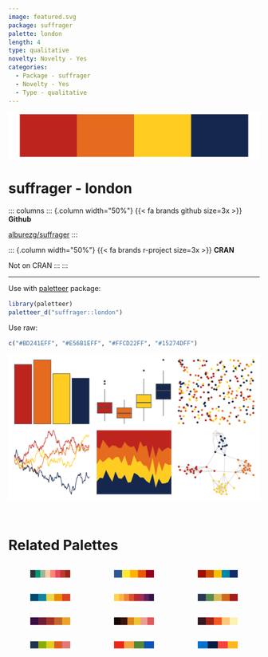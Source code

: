 ```yaml
---
image: featured.svg
package: suffrager
palette: london
length: 4
type: qualitative
novelty: Novelty - Yes
categories:
  - Package - suffrager
  - Novelty - Yes
  - Type - qualitative
---
```


![](featured.svg)

# suffrager - london 

::: columns
::: {.column width="50%"}
{{< fa brands github size=3x >}}
**Github**

[alburezg/suffrager](https://github.com/alburezg/suffrager)
:::

::: {.column width="50%"}
{{< fa brands r-project size=3x >}}
**CRAN**

Not on CRAN
:::
:::

<hr> 

Use with [paletteer](https://emilhvitfeldt.github.io/paletteer/) package:

```r
library(paletteer)
paletteer_d("suffrager::london")
```

Use raw:

```r
c("#BD241EFF", "#E56B1EFF", "#FFCD22FF", "#15274DFF")
``` 

![](examples.png) 

<br>

# Related Palettes

<div class="list" style="display: grid; grid-template-columns: auto auto auto;"> <figure class="figure">
<a href="../../awtools/a_palette/"> <img src="../../awtools/a_palette/featured.svg" style="width: 100%;" class="figure-img"></a>
</figure> <figure class="figure">
<a href="../../soilpalettes/redox2/"> <img src="../../soilpalettes/redox2/featured.svg" style="width: 100%;" class="figure-img"></a>
</figure> <figure class="figure">
<a href="../../MetBrewer/Johnson/"> <img src="../../MetBrewer/Johnson/featured.svg" style="width: 100%;" class="figure-img"></a>
</figure> <figure class="figure">
<a href="../../PNWColors/Bay/"> <img src="../../PNWColors/Bay/featured.svg" style="width: 100%;" class="figure-img"></a>
</figure> <figure class="figure">
<a href="../../MetBrewer/Tam/"> <img src="../../MetBrewer/Tam/featured.svg" style="width: 100%;" class="figure-img"></a>
</figure> <figure class="figure">
<a href="../../lisa/GeneDavis/"> <img src="../../lisa/GeneDavis/featured.svg" style="width: 100%;" class="figure-img"></a>
</figure> <figure class="figure">
<a href="../../NineteenEightyR/sunset3/"> <img src="../../NineteenEightyR/sunset3/featured.svg" style="width: 100%;" class="figure-img"></a>
</figure> <figure class="figure">
<a href="../../beyonce/X36/"> <img src="../../beyonce/X36/featured.svg" style="width: 100%;" class="figure-img"></a>
</figure> <figure class="figure">
<a href="../../soilpalettes/podzol/"> <img src="../../soilpalettes/podzol/featured.svg" style="width: 100%;" class="figure-img"></a>
</figure> <figure class="figure">
<a href="../../lisa/PaulGauguin/"> <img src="../../lisa/PaulGauguin/featured.svg" style="width: 100%;" class="figure-img"></a>
</figure> <figure class="figure">
<a href="../../suffrager/CarolMan/"> <img src="../../suffrager/CarolMan/featured.svg" style="width: 100%;" class="figure-img"></a>
</figure> <figure class="figure">
<a href="../../nbapalettes/thunder/"> <img src="../../nbapalettes/thunder/featured.svg" style="width: 100%;" class="figure-img"></a>
</figure> 
</div>
